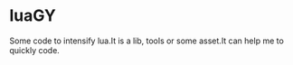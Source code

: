 luaGY
==================

Some code to intensify lua.It is a lib, tools or some asset.It can help me to quickly code.

